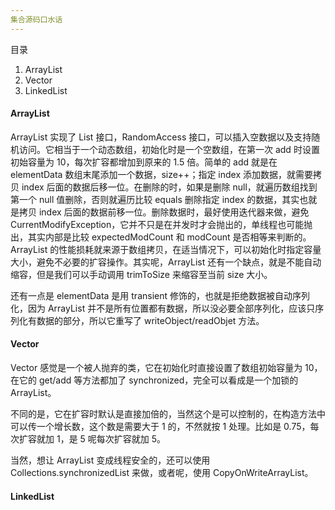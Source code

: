 ```yaml
---
集合源码口水话
---
```


目录

1. ArrayList
2. Vector
3. LinkedList

#### ArrayList

ArrayList 实现了 List 接口，RandomAccess 接口，可以插入空数据以及支持随机访问。它相当于一个动态数组，初始化时是一个空数组，在第一次 add 时设置初始容量为 10，每次扩容都增加到原来的 1.5 倍。简单的 add 就是在 elementData 数组末尾添加一个数据，size++；指定 index 添加数据，就需要拷贝 index 后面的数据后移一位。在删除的时，如果是删除 null，就遍历数组找到第一个 null 值删除，否则就遍历比较 equals 删除指定 index 的数据，其实也就是拷贝 index 后面的数据前移一位。删除数据时，最好使用迭代器来做，避免 CurrentModifyException，它并不只是在并发时才会抛出的，单线程也可能抛出，其实内部是比较 expectedModCount 和 modCount 是否相等来判断的。ArrayList 的性能损耗就来源于数组拷贝，在适当情况下，可以初始化时指定容量大小，避免不必要的扩容操作。其实呢，ArrayList 还有一个缺点，就是不能自动缩容，但是我们可以手动调用 trimToSize 来缩容至当前 size 大小。

还有一点是 elementData 是用 transient 修饰的，也就是拒绝数据被自动序列化，因为 ArrayList 并不是所有位置都有数据，所以没必要全部序列化，应该只序列化有数据的部分，所以它重写了 writeObject/readObjet 方法。

#### Vector

Vector 感觉是一个被人抛弃的类，它在初始化时直接设置了数组初始容量为 10，在它的 get/add 等方法都加了 synchronized，完全可以看成是一个加锁的 ArrayList。

不同的是，它在扩容时默认是直接加倍的，当然这个是可以控制的，在构造方法中可以传一个增长数，这个数是需要大于 1 的，不然就按 1 处理。比如是 0.75，每次扩容就加 1，是 5 呢每次扩容就加 5。

当然，想让 ArrayList 变成线程安全的，还可以使用 Collections.synchronizedList 来做，或者呢，使用 CopyOnWriteArrayList。

#### LinkedList

